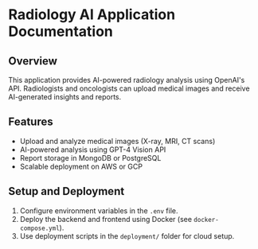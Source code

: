 # Radiology AI Application Documentation

## Overview
This application provides AI-powered radiology analysis using OpenAI's API. Radiologists and oncologists can upload medical images and receive AI-generated insights and reports.

## Features
- Upload and analyze medical images (X-ray, MRI, CT scans)
- AI-powered analysis using GPT-4 Vision API
- Report storage in MongoDB or PostgreSQL
- Scalable deployment on AWS or GCP

## Setup and Deployment
1. Configure environment variables in the `.env` file.
2. Deploy the backend and frontend using Docker (see `docker-compose.yml`).
3. Use deployment scripts in the `deployment/` folder for cloud setup.
